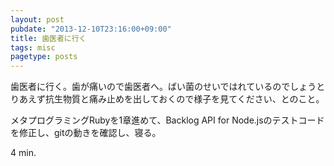 ```yaml
---
layout: post
pubdate: "2013-12-10T23:16:00+09:00"
title: 歯医者に行く
tags: misc
pagetype: posts
---
```

歯医者に行く。歯が痛いので歯医者へ。ばい菌のせいではれているのでしょうとりあえず抗生物質と痛み止めを出しておくので様子を見てください、とのこと。

メタプログラミングRubyを1章進めて、Backlog API for Node.jsのテストコードを修正し、gitの動きを確認し、寝る。

4 min.
